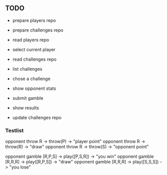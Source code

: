 ## TODO

- prepare players repo
- prepare challenges repo

- read players repo
- select current player
- read challenges repo
- list challenges
- chose a challenge
- show opponent stats

- submit gamble
- show results

- update challenges repo

### Testlist

opponent throw R -> throw(P) -> "player point"
opponent throw R -> throw(R) -> "draw"
opponent throw R -> throw(S) -> "opponent point"
    

opponent gamble [R,P,S] -> play([P,S,R]) -> "you win"
opponent gamble [R,R,R] -> play([R,P,S]) -> "draw"
opponent gamble [R,R,R] -> play([S,S,S]) -> "you lose"
